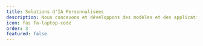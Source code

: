 ```yaml
---
title: Solutions d'IA Personnalisées
description: Nous concevons et développons des modèles et des applications d'IA sur mesure pour répondre à vos défis et opportunités commerciaux uniques, garantissant une adéquation parfaite à vos besoins.
icon: fas fa-laptop-code
order: 3
featured: false
---
```

